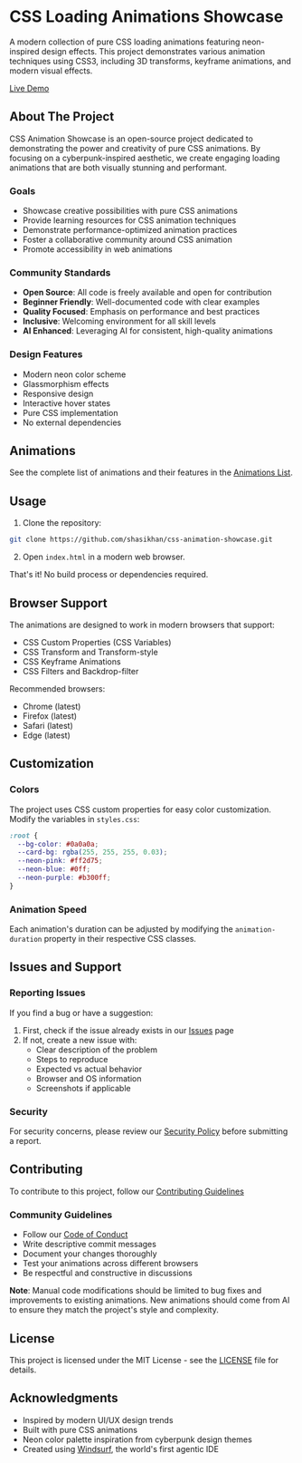 # CSS Loading Animations Showcase

A modern collection of pure CSS loading animations featuring neon-inspired design effects. This project demonstrates various animation techniques using CSS3, including 3D transforms, keyframe animations, and modern visual effects.

[Live Demo](https://shasikhan.github.io/css-loading-animations/)

## About The Project

CSS Animation Showcase is an open-source project dedicated to demonstrating the power and creativity of pure CSS animations. By focusing on a cyberpunk-inspired aesthetic, we create engaging loading animations that are both visually stunning and performant.

### Goals

- Showcase creative possibilities with pure CSS animations
- Provide learning resources for CSS animation techniques
- Demonstrate performance-optimized animation practices
- Foster a collaborative community around CSS animation
- Promote accessibility in web animations

### Community Standards

- **Open Source**: All code is freely available and open for contribution
- **Beginner Friendly**: Well-documented code with clear examples
- **Quality Focused**: Emphasis on performance and best practices
- **Inclusive**: Welcoming environment for all skill levels
- **AI Enhanced**: Leveraging AI for consistent, high-quality animations

### Design Features

- Modern neon color scheme
- Glassmorphism effects
- Responsive design
- Interactive hover states
- Pure CSS implementation
- No external dependencies

## Animations

See the complete list of animations and their features in the [Animations List](ANIMATIONS.md).

## Usage

1. Clone the repository:

```bash
git clone https://github.com/shasikhan/css-animation-showcase.git
```

2. Open `index.html` in a modern web browser.

That's it! No build process or dependencies required.

## Browser Support

The animations are designed to work in modern browsers that support:

- CSS Custom Properties (CSS Variables)
- CSS Transform and Transform-style
- CSS Keyframe Animations
- CSS Filters and Backdrop-filter

Recommended browsers:

- Chrome (latest)
- Firefox (latest)
- Safari (latest)
- Edge (latest)

## Customization

### Colors

The project uses CSS custom properties for easy color customization. Modify the variables in `styles.css`:

```css
:root {
  --bg-color: #0a0a0a;
  --card-bg: rgba(255, 255, 255, 0.03);
  --neon-pink: #ff2d75;
  --neon-blue: #0ff;
  --neon-purple: #b300ff;
}
```

### Animation Speed

Each animation's duration can be adjusted by modifying the `animation-duration` property in their respective CSS classes.

## Issues and Support

### Reporting Issues

If you find a bug or have a suggestion:

1. First, check if the issue already exists in our [Issues](https://github.com/shasikhan/css-animation-showcase/issues) page
2. If not, create a new issue with:
   - Clear description of the problem
   - Steps to reproduce
   - Expected vs actual behavior
   - Browser and OS information
   - Screenshots if applicable

### Security

For security concerns, please review our [Security Policy](SECURITY.md) before submitting a report.

## Contributing

To contribute to this project, follow our [Contributing Guidelines](CONTRIBUTING.md)

### Community Guidelines

- Follow our [Code of Conduct](CODE_OF_CONDUCT.md)
- Write descriptive commit messages
- Document your changes thoroughly
- Test your animations across different browsers
- Be respectful and constructive in discussions

**Note**: Manual code modifications should be limited to bug fixes and improvements to existing animations. New animations should come from AI to ensure they match the project's style and complexity.

## License

This project is licensed under the MIT License - see the [LICENSE](LICENSE) file for details.

## Acknowledgments

- Inspired by modern UI/UX design trends
- Built with pure CSS animations
- Neon color palette inspiration from cyberpunk design themes
- Created using [Windsurf](https://www.codeium.com/windsurf), the world's first agentic IDE
